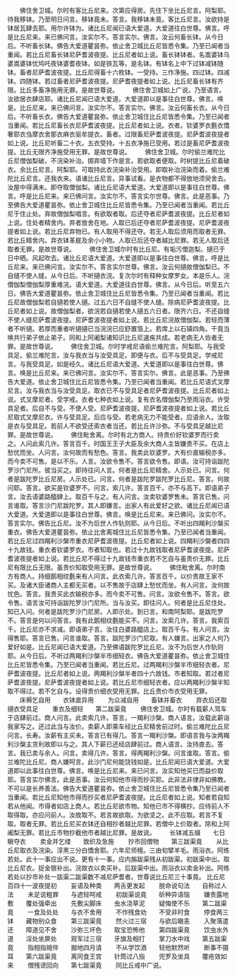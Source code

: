 <!-- { "loadSidebar": true } -->
　　佛住舍卫城。尔时有客比丘尼来。次第应得房。先住下坐比丘尼言。阿梨耶。待我移钵。乃至明日问言。移钵竟未。答言。我移钵未竟。客比丘尼言。汝欲持是钵居瓦肆去耶。用尔许钵为。诸比丘尼闻已语大爱道。大爱道往白世尊。佛言。呼是比丘尼来。来已佛问言。汝实尔不。答言实尔。佛言。汝云何畜长钵。从今日后。不听畜长钵。佛告大爱道瞿昙弥。依止舍卫城比丘尼皆悉令集。乃至已闻者当重闻。若比丘尼畜长钵尼萨耆波夜提。比丘尼者如上说。畜长钵钵者。名嵩婆钵乌婆嵩婆钵忧鸠吒夜钵婆耆夜钵。如是铁瓦等。是名钵。有钵名上中下过钵减钵随钵。畜者尼萨耆波夜提。比丘尼得畜十六枚钵。一受持。三作净施。四过钵。四减钵。四随钵。若过畜者尼萨耆波夜提。尼萨耆夜提者如上说。比丘尼畜长钵有齐限。比丘多畜净施用无罪。是故世尊说。
　　佛住舍卫城如上广说。乃至语言。汝欲居衣肆店耶。诸比丘尼闻已语大爱道。大爱道即以是事往白世尊。佛言。唤是。比丘尼来。来已佛问言。汝实尔不。答言实尔。佛言。汝云何畜长衣。从今日后。不听畜长衣。佛告大爱道瞿昙弥。依止舍卫城住比丘尼皆悉令集。乃至已闻者当重闻。若比丘尼畜长衣尼萨耆波夜提。比丘尼者如上说。衣者。钦婆罗衣氎衣憍奢耶衣刍摩衣舍那衣麻衣驱牟提衣。畜者。过限畜尼萨耆波夜提。尼萨耆波夜提者如上说。比丘尼听畜二十衣。五衣受持。十五衣净施已受用。若过是畜尼萨耆波夜提。比丘无限齐净施受用无罪。是故世尊说。
　　佛住舍卫城。尔时偷兰难陀比丘尼僧伽梨破。不浣染补治。掷弃墙下作是言。若欲取者便取。时树提比丘尼着破衣。余比丘尼言。阿梨耶。可取持此衣浣染补治受用。即取补治浣染而着。偷兰难陀比丘尼言。还我衣来。语诸比丘尼言。异事试看。是衣物都不得放地须臾舍去。汝屋中得满未。即夺取僧伽梨。诸比丘尼语大爱道。大爱道即以是事往白世尊。佛言。呼是比丘尼来。来已佛问言。汝实尔不。答言实尔世尊。佛言。此是恶事。乃至佛告大爱道瞿昙弥。依止舍卫城住比丘尼皆悉令集。乃至已闻者当重闻。若比丘尼于住止处。弃故僧伽梨唱言。有欲取者取。后还夺者尼萨耆波夜提。比丘尼者如上说。住处者精舍内。弃者放舍在地。人取已后还夺者尼萨耆波夜提。尼萨耆波夜提者如上说。若比丘尼弃物已。有人取用不得还夺。若无人取后须用而取者无罪。若比丘精舍内。弃衣钵革屣及余小小物。人取已后还夺者越比尼罪。若无人取后还取者无罪。是故世尊说。
　　佛住舍卫城尔时有比丘尼。有垢污僧迦梨。擿已于日中晒。风起吹去。诸比丘尼语大爱道。大爱道即以是事往白世尊。佛言。呼是比丘尼来。来已佛问言。汝实尔不。答言实尔世尊。佛言。汝云何擿故僧伽梨已。不自缝不使人缝。从今日后。不听擿衣浣。复次尔时有释种女摩罗女。本是乐人。浣僧伽梨僧伽梨厚重难浣。语大爱道。大爱道往白世尊。佛言。从今日后。听至五六日。佛告大爱道瞿昙弥。依止舍卫城住比丘尼皆悉令集。乃至已闻者当重闻。若比丘尼故僧伽梨若自擿若使人擿。过五六日不自缝不使人缝。除病尼萨耆波夜提。比丘尼者如上说。故僧伽梨者。欲浣若自擿若使人擿五六日者。限齐六日。不还自缝不使人缝尼萨耆波夜提。尼萨耆波夜提者如上说。若比丘尼浣故僧伽梨。若轻而薄者不听擿。若厚而重者听擿擿已当浣浣已应舒置箔上。若席上以石镇四角。干竟当唤共行弟子依止弟子。同和上阿阇梨诸知识比丘尼速疾共成。若老病无人佐者无罪。是故世尊说。
　　佛住舍卫城。尔时学戒尼语偷兰难陀言。阿梨耶。与我受具足。偷兰难陀言。汝与我衣当与汝受具足。即便与衣。后不与受具足。学戒尼言。与我受具足。如是经久。诸比丘尼语大爱道。大爱道即以是事往白世尊。佛言。唤是比丘尼来。来已佛问言。汝实尔不。答言实尔。佛言。此是恶事。乃至佛告大爱道。依止舍卫城住比丘尼皆悉令集。乃至已闻者当重闻。若比丘尼语式叉摩尼言。汝与我衣当与汝受具足。取衣已不与受具足者尼萨耆波夜提。比丘尼者如上说。式叉摩尼者。受学戒。衣者七种衣如上说。复有衣名僧伽梨乃至雨浴衣。许受具足者。后自不与受。不使人受。尼萨耆波夜提。尼萨耆波夜提者如上说。若比丘尼取式叉摩尼衣。许与受具足。后应与受。若老病无力不能受者。应语余人。汝取是衣与受具足。若前人不欲受还索衣者当还。若比丘许沙弥。不与受具足越比尼罪。是故世尊说。
　　佛住毗舍离。尔时有北方商人。持贵价好钦婆罗而行卖之。人问此索几许。答言百千。时国王王子大臣及余大商人主皆嫌贵不买。在店上愁忧而坐。人问言。汝何故而有愁色。答言。我卖此钦婆罗。大有价直输税亦多。而今卖不可售。是以不乐。人言。汝欲令售不。答言欲令售。即语。汝可持诣跋陀罗沙门尼所。彼当买之。即持往问人言。何者是比丘尼精舍。人示处已。问言。何者是跋陀罗比丘尼房。人示处已。问言。何者是跋陀罗跋陀罗比丘尼。答言。何故问耶。答言。欲买是钦婆罗不。问言。索几许。答言百千。亦不与高下。即语弟子言。汝去语婆路醯肆上。取百千与之。有人问言。汝卖钦婆罗售未。答言已售。问言谁取。答言沙门尼跋陀罗。其人即嫌言。出家人有此爱好之欲。诸比丘尼闻已语大爱道。大爱道即以是事往白世尊。佛言。唤是比丘尼来。来已佛问。汝实尔不。答言实尔。佛告比丘尼。汝不为后世人作轨则耶。从今日后。不听出四羯利沙槃买重衣。佛告大爱道瞿昙弥。依止比舍离城住比丘尼皆悉令集。乃至已闻者当重闻。若比丘尼过四羯利沙槃市重衣尼萨耆波夜提。比丘尼者如上说。四羯利沙槃者四四十九故钱。重衣者钦婆罗衣。市者知取也。若过十九故钱取者尼萨耆波夜提。尼萨耆波夜提者如上说。若比丘尼不得过十九故钱市重衣若不乞自与虽贵价无罪。比丘尼有限比丘无限。虽贵价知取受用无罪。是故世尊说。
　　佛住毗舍离。尔时南方有商人。持细鹅相纹氎来有人问言。此衣索几许。答言百千。以价贵故王家不买。及诸大臣诸商人主都无买者。以不售故于店肆上愁忧而坐。有人问言。汝何故忧色。答言。我贵买此衣输税亦多。而今卖不可售。问言。汝欲令售不。答言。欲令售。语言汝可持诣跋陀罗沙门尼所。当与汝买。即往问人。何者是比丘尼住处。知已入问。何者是跋陀罗沙门尼房。人即示处。到已言。和南阿梨耶。是跋陀罗不。答言是何以问答言。我有此鹅相纹氎能买不。问言。汝索几许。答言。我索百千。比丘尼亦不求减。即语弟子言。汝往白婆路醯店上。取百千与。有人问言。汝得售耶。答言已售。问言谁取。答言。跋陀罗沙门尼取。有人嫌言。出家之人何乃爱好如是。比丘尼闻已语大爱道。乃至佛语跋陀罗比丘尼。汝不为后世人作轨则耶。从今日后。不听过两羯利沙槃半市细轻衣。佛告大爱道瞿昙弥。依止舍卫城住比丘尼皆悉令集。乃至已闻者当重闻。若比丘尼。过两羯利沙槃半市细轻衣者。尼萨耆波夜提。比丘尼者如上说。两羯利沙槃半者四十六故钱。市者知取。若过者尼萨耆波夜提。尼萨耆波夜提者如上说。若比丘尼市细轻衣者。应以两羯利沙槃半知取不得过。若不乞自与。设得贵价细衣受用无罪。比丘贵价市衣受用无罪。
　　床褥乞自用　　衣钵直异用
　　为众减自用　　畜钵并畜衣
　　弃衣后还取　　擿衣受具足
　　重衣及细轻　　第二跋渠竟
　　佛住舍卫城。尔时有载薪人驾车于店肆前过。商人问言。此卖索几许。答言。一羯利沙槃。商人语言。汝载此薪诣我家写之。还过此当与汝价。卖薪人即乘车经比丘尼精舍前过时。偷兰难陀比丘尼问言。长寿。汝薪有主买未。答言已有得几。答言一羯利沙槃。即语言我与汝两羯利沙槃主贪利故即以与之。其人下薪已还经店肆前过。商人语言。汝持直去。答言。我已卖与余人。问言。卖得几许。答言。得两羯利沙槃。问言谁取。答言。偷兰难陀比丘尼。商人嫌呵言。此沙门尼何能饶钱如是。比丘尼闻已语大爱道。大爱道即以此事往白世尊。佛言。唤是比丘尼来。来已问言。汝实知他买已而益价取耶。答言实尔佛言。此是恶事。汝云何知他市得而抄买耶。此非法非律非如佛教。不可以是长养善法。佛告大爱道瞿昙弥。依止舍卫城住比丘尼皆悉令集乃至已闻者当重闻。若比丘尼知他市得而抄买者尼萨耆波夜提。比丘尼者如上说。知者若自知若从他闻。市得者如店上商人。若比丘尼欲市物。知他已市不得横抄。应待前人不取得取。亦应问前人。汝故取不。若言故欲取。为欲坚之。此不应取。若言不复取。取者无罪。若比丘尼买衣钵还自相抄者越比尼罪。若僧中上价取者。除和上阿阇梨无罪。若比丘市物抄截他市者越比尼罪。是故说。
　　长钵减五缀　　七日瞋夺衣
　　卖金并乞缕　　致织及急施
　　抄市回僧物　　第三跋渠竟
　　从比丘尼取衣及浣染。淳黑三分白憍舍耶。六年尼师檀。三由旬擘羊毛。雨浴衣。阿练若处。此十一事应出不说。更有十一事。应内旃跋渠残从初跋渠。初跋渠中出。取比丘尼衣。捉金银补出。浣故衣以卖买补。后跋渠中出。雨浴衣以卖金补出。阿练若处以抄市补处一跋渠二跋渠数不减尼萨耆者。世尊说比丘尼三十事竟。
比丘尼百四十一波夜提初
　　妄语及种类　　两舌更发起
　　脱命说句法　　自称过人法
　　未足说粗罪　　与遮轻呵戒
　　初跋渠说竟　　斫种异语恼
　　嫌责露地敷　　覆处强牵出
　　先敷尖脚床　　虫水浇草泥
　　疑悔使不乐　　第二跋渠竟
　　一食及处处　　与衣不舍用
　　不作残食劝　　不受非时食
　　停食两三钵　　藏物别众食
　　第三跋渠竟
　　然火过三宿　　与欲后瞋恚
　　入聚落遣还　　障道见不舍
　　沙弥三坏色　　取宝恐怖他
　　第四跋渠竟
　　饮虫水外道　　淫处坐屏处
　　观军过三宿　　牙旗及相打
　　掌刀水中戏　　第五跋渠竟
　　指相指贼伴　　掘地四月请
　　不从学饮酒　　轻他默然听
　　断事不摄耳　　第六跋渠竟
　　离同食王宫　　针筒过八指
　　兜罗及坐具　　覆疮效如来
　　僧残谤回向　　第七跋渠竟
　　同比丘戒中广说。
